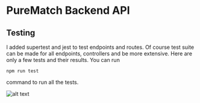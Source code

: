 # PureMatch Backend API

## Testing

I added supertest and jest to test endpoints and routes. Of course test suite can be made for all endpoints, controllers and be more extensive. Here are only a few tests and their results. You can run

```shell
npm run test

```

command to run all the tests.

![alt text](https://i.ibb.co/nk7SsS2/Screenshot-2023-11-10-at-4-38-41-PM.png)
